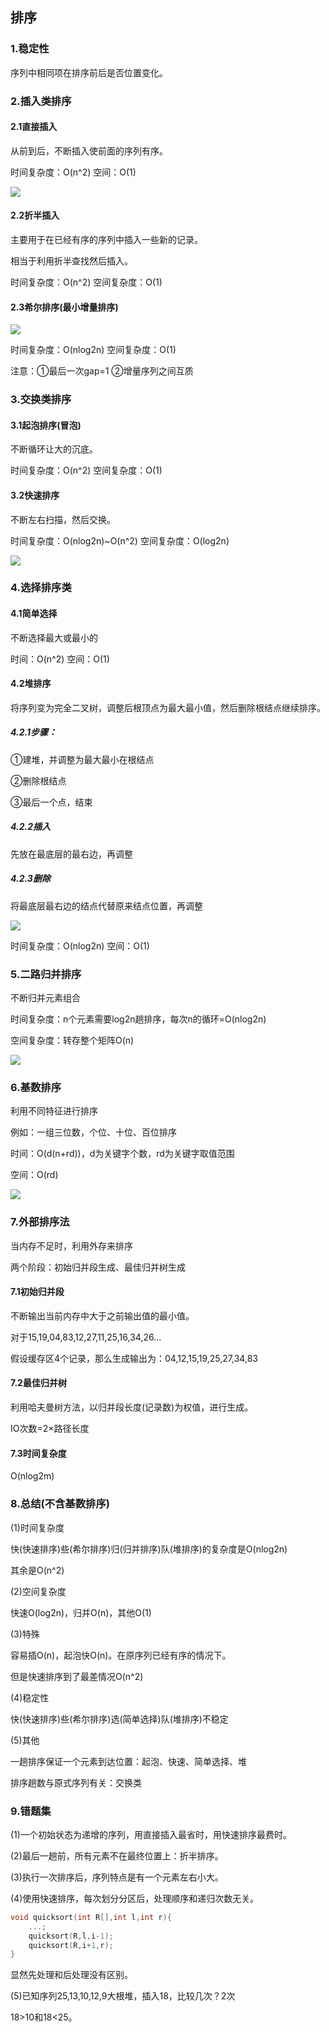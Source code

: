 ## 排序

### 1.稳定性

序列中相同项在排序前后是否位置变化。

### 2.插入类排序

#### 2.1直接插入

从前到后，不断插入使前面的序列有序。

时间复杂度：O(n^2)		空间：O(1)

![](images/10_直接排序.jpeg)

#### 2.2折半插入

主要用于在已经有序的序列中插入一些新的记录。

相当于利用折半查找然后插入。

时间复杂度：O(n^2)		空间复杂度：O(1)

#### 2.3希尔排序(最小增量排序)

![](images/11_希尔排序.jpeg)

时间复杂度：O(nlog2n)		空间复杂度：O(1)

注意：①最后一次gap=1	②增量序列之间互质

### 3.交换类排序

#### 3.1起泡排序(冒泡)

不断循环让大的沉底。

时间复杂度：O(n^2)		空间复杂度：O(1)

#### 3.2快速排序

不断左右扫描，然后交换。

时间复杂度：O(nlog2n)~O(n^2)			空间复杂度：O(log2n)

![](images/12_快速排序.jpeg)

### 4.选择排序类

#### 4.1简单选择

不断选择最大或最小的

时间：O(n^2)			空间：O(1)

#### 4.2堆排序

将序列变为完全二叉树，调整后根顶点为最大最小值，然后删除根结点继续排序。

##### 4.2.1步骤：

①建堆，并调整为最大最小在根结点

②删除根结点

③最后一个点，结束

##### 4.2.2插入

先放在最底层的最右边，再调整

##### 4.2.3删除

将最底层最右边的结点代替原来结点位置，再调整

![](images/13_堆排序.jpeg)

时间复杂度：O(nlog2n)		空间：O(1)

### 5.二路归并排序

不断归并元素组合

时间复杂度：n个元素需要log2n趟排序，每次n的循环=O(nlog2n)

空间复杂度：转存整个矩阵O(n)

![](images/14_归并排序.jpeg)

### 6.基数排序

利用不同特征进行排序

例如：一组三位数，个位、十位、百位排序

时间：O(d(n+rd))，d为关键字个数，rd为关键字取值范围

空间：O(rd)

![](images/15_基数排序.jpeg)

### 7.外部排序法

当内存不足时，利用外存来排序

两个阶段：初始归并段生成、最佳归并树生成

#### 7.1初始归并段

不断输出当前内存中大于之前输出值的最小值。

对于15,19,04,83,12,27,11,25,16,34,26...

假设缓存区4个记录，那么生成输出为：04,12,15,19,25,27,34,83

#### 7.2最佳归并树

利用哈夫曼树方法，以归并段长度(记录数)为权值，进行生成。

IO次数=2×路径长度

#### 7.3时间复杂度

O(nlog2m)

### 8.总结(不含基数排序)

(1)时间复杂度

快(快速排序)些(希尔排序)归(归并排序)队(堆排序)的复杂度是O(nlog2n)

其余是O(n^2)

(2)空间复杂度

快速O(log2n)，归并O(n)，其他O(1)

(3)特殊

容易插O(n)，起泡快O(n)。在原序列已经有序的情况下。

但是快速排序到了最差情况O(n^2)

(4)稳定性

快(快速排序)些(希尔排序)选(简单选择)队(堆排序)不稳定

(5)其他

一趟排序保证一个元素到达位置：起泡、快速、简单选择、堆

排序趟数与原式序列有关：交换类

### 9.错题集

(1)一个初始状态为递增的序列，用直接插入最省时，用快速排序最费时。

(2)最后一趟前，所有元素不在最终位置上：折半排序。

(3)执行一次排序后，序列特点是有一个元素左右小大。

(4)使用快速排序，每次划分分区后，处理顺序和递归次数无关。

```c
void quicksort(int R[],int l,int r){
    ...;
    quicksort(R,l,i-1);
    quicksort(R,i+1,r);
}
```

显然先处理和后处理没有区别。

(5)已知序列25,13,10,12,9大根堆，插入18，比较几次？2次

18>10和18<25。